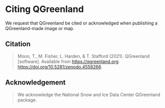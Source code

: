 # Citing QGreenland

We request that QGreenland be cited or acknowledged when publishing a
QGreenland-made image or map.


## Citation

> Moon, T., M. Fisher, L. Harden, & T. Stafford (2021). QGreenland [software].
> Available from https://qgreenland.org.
> https://doi.org/10.5281/zenodo.4558266.


## Acknowledgement

> We acknowledge the National Snow and Ice Data Center QGreenland package.
